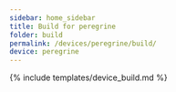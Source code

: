 ```yaml
---
sidebar: home_sidebar
title: Build for peregrine
folder: build
permalink: /devices/peregrine/build/
device: peregrine
---
```

{% include templates/device_build.md %}
